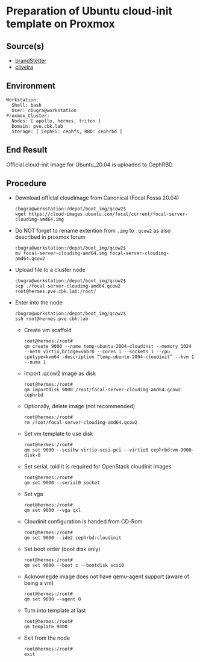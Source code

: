 # Preparation of Ubuntu cloud-init template on Proxmox

## Source(s)
- [brandStetter](https://norocketscience.at/deploy-proxmox-virtual-machines-using-cloud-init/)
- [oliveira](https://medium.com/swlh/provision-proxmox-vms-with-terraform-quick-and-easy-5ad1975df1de)

## Environment
    Workstation:
      Shell: bash
      User: cbugra@workstation
    Proxmox_Cluster:
      Nodes: [ apollo, hermes, triton ]
      Domain: pve.cbk.lab
      Storage: [ CephFS: cephfs, RBD: cephrbd ]

## End Result
Official cloud-init image for Ubuntu_20.04 is uploaded to CephRBD.

## Procedure
- Download official cloudimage from Canonical (Focal Fossa 20.04)
    ```console
    cbugra@workstation:/depot/boot_img/qcow2$
    wget https://cloud-images.ubuntu.com/focal/current/focal-server-cloudimg-amd64.img
    ```
- Do NOT forget to rename extention from `.img` to `.qcow2` as also described in proxmox forum
    ```console
    cbugra@workstation:/depot/boot_img/qcow2$
    mv focal-server-cloudimg-amd64.img focal-server-cloudimg-amd64.qcow2
    ```
- Upload file to a cluster node
    ```console
    cbugra@workstation:/depot/boot_img/qcow2$
    scp ./focal-server-cloudimg-amd64.qcow2 root@hermes.pve.cbk.lab:/root/
    ```
- Enter into the node
    ```console
    cbugra@workstation:/depot/boot_img/qcow2$
    ssh root@hermes.pve.cbk.lab
    ```
    - Create vm scaffold
        ```console
        root@hermes:/root#
        qm create 9000 --name temp-ubuntu-2004-cloudinit --memory 1024 --net0 virtio,bridge=vmbr0 --cores 1 --sockets 1 --cpu cputype=kvm64 -description “temp-ubuntu-2004-cloudinit” --kvm 1 --numa 1
        ```
    - Import .qcow2 image as disk
        ```console
        root@hermes:/root#
        qm importdisk 9000 /root/focal-server-cloudimg-amd64.qcow2 cephrbd
        ```
    - Optionally, delete image (not recommended)
        ```console
        root@hermes:/root#
        rm /root/focal-server-cloudimg-amd64.qcow2
        ```
    - Set vm template to use disk
        ```console
        root@hermes:/root#
        qm set 9000 --scsihw virtio-scsi-pci --virtio0 cephrbd:vm-9000-disk-0
        ```
    - Set serial, told it is required for OpenStack cloudinit images
        ```console
        root@hermes:/root#
        qm set 9000 --serial0 socket
        ```
    - Set vga
        ```console
        root@hermes:/root#
        qm set 9000 --vga qxl
        ```
    - Cloudinit configuration is handed from CD-Rom
        ```console
        root@hermes:/root#
        qm set 9000 --ide2 cephrbd:cloudinit
        ```
    - Set boot order (boot disk only)
        ```console
        root@hermes:/root#
        qm set 9000 --boot c --bootdisk scsi0
        ```
    -  Acknowlegde image does not have qemu-agent support (aware of being a vm)
        ```console
        root@hermes:/root#
        qm set 9000 --agent 0
        ```
    - Turn into template at last
        ```console
        root@hermes:/root#
        qm template 9000
        ```
    - Exit from the node
        ```console
        root@hermes:/root#
        exit
        ```

